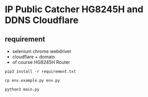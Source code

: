 # IP Public Catcher HG8245H and DDNS Cloudflare

## requirement
- selenium chrome webdriver
- cloudflare + domain
- of course HG8245H Router

```
pip3 install -r requirement.txt
```
```
cp env.example.py env.py
```

```
python3 main.py
```